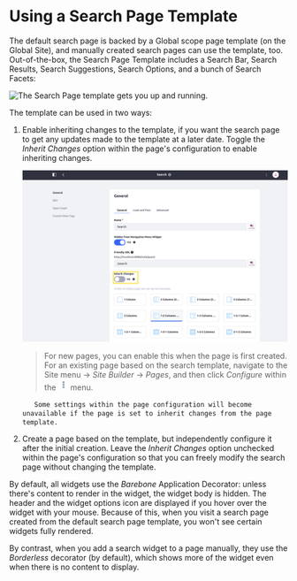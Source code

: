 # Using a Search Page Template

The default search page is backed by a Global scope page template (on the Global Site), and manually created search pages can use the template, too. Out-of-the-box, the Search Page Template includes a Search Bar, Search Results, Search Suggestions, Search Options, and a bunch of Search Facets:

![The Search Page template gets you up and running.](./working-with-search-pages/images/01.png)

The template can be used in two ways:

1. Enable inheriting changes to the template, if you want the search page to get any updates made to the template at a later date. Toggle the _Inherit Changes_ option within the page's configuration to enable inheriting changes.

    ![Click Inherit Changes to enable this feature.](./using-a-search-page-template/images/02.png)

    > For new pages, you can enable this when the page is first created. For an existing page based on the search template, navigate to the Site menu → _Site Builder_ → _Pages_, and then click _Configure_ within the ![Actions](../../../images/icon-actions.png) menu.

    ```warning::
       Some settings within the page configuration will become unavailable if the page is set to inherit changes from the page template.
    ```

1. Create a page based on the template, but independently configure it after the initial creation. Leave the _Inherit Changes_ option unchecked within the page's configuration so that you can freely modify the search page without changing the template.

By default, all widgets use the _Barebone_ Application Decorator: unless there's content to render in the widget, the widget body is hidden. The header and the widget options icon are displayed if you hover over the widget with your mouse. Because of this, when you visit a search page created from the default search page template, you won't see certain widgets fully rendered.

By contrast, when you add a search widget to a page manually, they use the _Borderless_ decorator (by default), which shows more of the widget even when there is no content to display.
